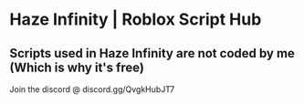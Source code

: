 # Haze Infinity | Roblox Script Hub
## Scripts used in Haze Infinity are not coded by me (Which is why it's free)
Join the discord @ discord.gg/QvgkHubJT7
